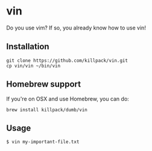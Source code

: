 # vin

Do you use vim? If so, you already know how to use vin!

## Installation
```
git clone https://github.com/killpack/vin.git
cp vin/vin ~/bin/vin
```

## Homebrew support

If you're on OSX and use Homebrew, you can do:

```
brew install killpack/dumb/vin
```


## Usage
```
$ vin my-important-file.txt
```
